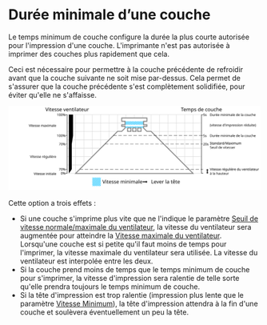 Durée minimale d’une couche
====
Le temps minimum de couche configure la durée la plus courte autorisée pour l'impression d'une couche. L'imprimante n'est pas autorisée à imprimer des couches plus rapidement que cela.

Ceci est nécessaire pour permettre à la couche précédente de refroidir avant que la couche suivante ne soit mise par-dessus. Cela permet de s'assurer que la couche précédente s'est complètement solidifiée, pour éviter qu'elle ne s'affaisse.

![Quelle vitesse de ventilation est utilisée](../images/cool_fan_speed_fr.svg)

Cette option a trois effets :
* Si une couche s'imprime plus vite que ne l'indique le paramètre [Seuil de vitesse normale/maximale du ventilateur](cool_min_layer_time_fan_speed_max.md), la vitesse du ventilateur sera augmentée pour atteindre la [Vitesse maximale du ventilateur](cool_fan_speed_max.md). Lorsqu'une couche est si petite qu'il faut moins de temps pour l'imprimer, la vitesse maximale du ventilateur sera utilisée. La vitesse du ventilateur est interpolée entre les deux.
* Si la couche prend moins de temps que le temps minimum de couche pour s'imprimer, la vitesse d'impression sera ralentie de telle sorte qu'elle prendra toujours le temps minimum de couche.
* Si la tête d'impression est trop ralentie (impression plus lente que le paramètre [Vitesse Minimum](cool_min_speed.md)), la tête d'impression attendra à la fin d'une couche et soulèvera éventuellement un peu la tête.
